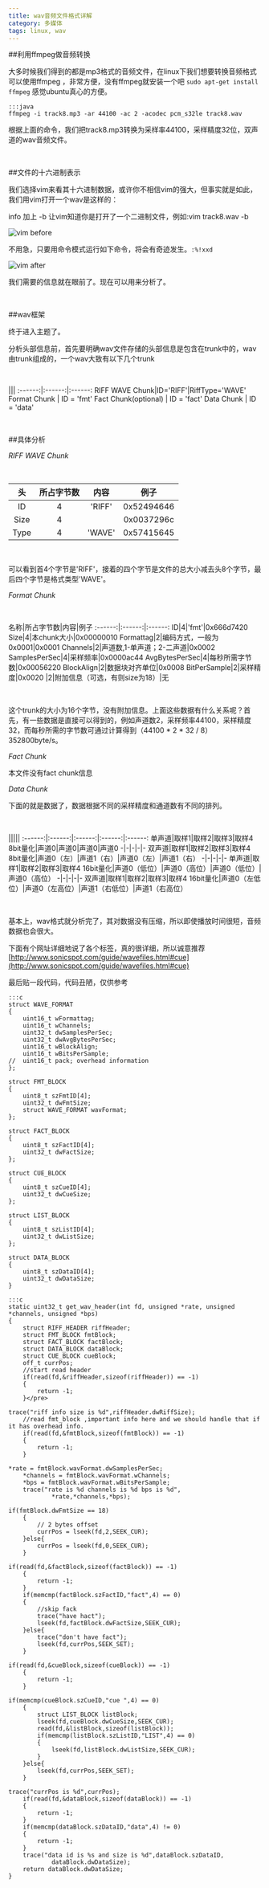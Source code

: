```yaml
---
title: wav音频文件格式详解
category: 多媒体
tags: linux, wav
---
```


##利用ffmpeg做音频转换

大多时候我们得到的都是mp3格式的音频文件，在linux下我们想要转换音频格式可以使用ffmpeg ，非常方便，没有ffmpeg就安装一个吧 `sudo apt-get install ffmpeg` 感觉ubuntu真心的方便。
<!-- excerpt -->

    :::java
    ffmpeg -i track8.mp3 -ar 44100 -ac 2 -acodec pcm_s32le track8.wav

根据上面的命令，我们把track8.mp3转换为采样率44100，采样精度32位，双声道的wav音频文件。 

<br/>

##文件的十六进制表示

我们选择vim来看其十六进制数据，或许你不相信vim的强大，但事实就是如此，我们用vim打开一个wav是这样的：

<span class="label label-info">info</span> 加上 -b 让vim知道你是打开了一个二进制文件，例如:vim track8.wav -b

![vim before](http://lingavin.com/wp-content/uploads/2013/01/vim-before-1.png)

不用急，只要用命令模式运行如下命令，将会有奇迹发生。`:%!xxd`

![vim after](http://lingavin.com/wp-content/uploads/2013/01/vim-after-1.png)

我们需要的信息就在眼前了。现在可以用来分析了。

<br/>

##wav框架

终于进入主题了。

分析头部信息前，首先要明确wav文件存储的头部信息是包含在trunk中的，wav由trunk组成的，一个wav大致有以下几个trunk

<br/>

|||
:------:|:------:|:------:
RIFF WAVE Chunk|ID='RIFF'|RiffType='WAVE'
Format Chunk | ID = 'fmt'
Fact Chunk(optional) | ID = 'fact'
Data Chunk | ID = 'data' 

<br/>

##具体分析

*RIFF WAVE Chunk*

<br/>

头|所占字节数|内容|例子
:------:|:------:|:------:|:------:
ID |4|'RIFF'|0x52494646
Size|4||0x0037296c
Type|4|'WAVE'|0x57415645

<br/>

可以看到首4个字节是'RIFF'，接着的四个字节是文件的总大小减去头8个字节，最后四个字节是格式类型'WAVE'。

*Format Chunk*

<br/>

名称|所占字节数|内容|例子
:------:|:------:|:------:
ID|4|'fmt'|0x666d7420
Size|4|本chunk大小|0x00000010
Formattag|2|编码方式，一般为0x0001|0x0001
Channels|2|声道数,1-单声道；2-二声道|0x0002
SamplesPerSec|4|采样频率|0x0000ac44
AvgBytesPerSec|4|每秒所需字节数|0x00056220
BlockAlign|2|数据块对齐单位|0x0008
BitPerSample|2|采样精度|0x0020
|2|附加信息（可选，有则size为18）|无

<br/>

这个trunk的大小为16个字节，没有附加信息。上面这些数据有什么关系呢？首先，有一些数据是直接可以得到的，例如声道数2，采样频率44100，采样精度32，而每秒所需的字节数可通过计算得到（44100 * 2 * 32 / 8）352800byte/s。

*Fact Chunk*

本文件没有fact chunk信息

*Data Chunk*

下面的就是数据了，数据根据不同的采样精度和通道数有不同的排列。

<br/>

|||||
:------:|:------:|:------:|:------:|:------:
单声道|取样1|取样2|取样3|取样4
8bit量化|声道0|声道0|声道0|声道0
-|-|-|-|-
双声道|取样1|取样2|取样3|取样4
8bit量化|声道0（左）|声道1（右）|声道0（左）|声道1（右）
-|-|-|-|-
单声道|取样1|取样2|取样3|取样4
16bit量化|声道0（低位）|声道0（高位）|声道0（低位）|声道0（高位）
-|-|-|-|-
双声道|取样1|取样2|取样3|取样4
16bit量化|声道0（左低位）|声道0（左高位）|声道1（右低位）|声道1（右高位）

<br/>

基本上，wav格式就分析完了，其对数据没有压缩，所以即使播放时间很短，音频数据也会很大。

下面有个网址详细地说了各个标签，真的很详细，所以诚意推荐[http://www.sonicspot.com/guide/wavefiles.html#cue](http://www.sonicspot.com/guide/wavefiles.html#cue)

最后贴一段代码，代码丑陋，仅供参考

    :::c
    struct WAVE_FORMAT
    {
        uint16_t wFormattag;
        uint16_t wChannels;
        uint32_t dwSamplesPerSec;
        uint32_t dwAvgBytesPerSec;
        uint16_t wBlockAlign;
        uint16_t wBitsPerSample;
    //  uint16_t pack; overhead information
    };
    
    struct FMT_BLOCK
    {
        uint8_t szFmtID[4];
        uint32_t dwFmtSize;
        struct WAVE_FORMAT wavFormat;
    };
    
    struct FACT_BLOCK
    {
        uint8_t szFactID[4];
        uint32_t dwFactSize;
    };
    
    struct CUE_BLOCK
    {
        uint8_t szCueID[4];
        uint32_t dwCueSize;
    };
    
    struct LIST_BLOCK
    {
        uint8_t szListID[4];
        uint32_t dwListSize;
    };
    
    struct DATA_BLOCK
    {
        uint8_t szDataID[4];
        uint32_t dwDataSize;
    }
    
    :::c
    static uint32_t get_wav_header(int fd, unsigned *rate, unsigned *channels, unsigned *bps)
    {
        struct RIFF_HEADER riffHeader;
        struct FMT_BLOCK fmtBlock;
        struct FACT_BLOCK factBlock;
        struct DATA_BLOCK dataBlock;
        struct CUE_BLOCK cueBlock;
        off_t currPos;
        //start read header
        if(read(fd,&riffHeader,sizeof(riffHeader)) == -1)
        {
            return -1;
        }</pre>
    
    trace("riff info size is %d",riffHeader.dwRiffSize);
        //read fmt_block ,important info here and we should handle that if it has overhead info.
        if(read(fd,&fmtBlock,sizeof(fmtBlock)) == -1)
        {
            return -1;
        }
    
    *rate = fmtBlock.wavFormat.dwSamplesPerSec;
        *channels = fmtBlock.wavFormat.wChannels;
        *bps = fmtBlock.wavFormat.wBitsPerSample;
        trace("rate is %d channels is %d bps is %d",
                *rate,*channels,*bps);
    
    if(fmtBlock.dwFmtSize == 18)
        {
            // 2 bytes offset
            currPos = lseek(fd,2,SEEK_CUR); 
        }else{
            currPos = lseek(fd,0,SEEK_CUR);
        }
    
    if(read(fd,&factBlock,sizeof(factBlock)) == -1)
        {
            return -1;
        }
        if(memcmp(factBlock.szFactID,"fact",4) == 0)
        {
            //skip fack
            trace("have hact");
            lseek(fd,factBlock.dwFactSize,SEEK_CUR);
        }else{
            trace("don't have fact");
            lseek(fd,currPos,SEEK_SET);
        }
    
    if(read(fd,&cueBlock,sizeof(cueBlock)) == -1)
        {
            return -1;
        }
    
    if(memcmp(cueBlock.szCueID,"cue ",4) == 0)
        {
            struct LIST_BLOCK listBlock;
            lseek(fd,cueBlock.dwCueSize,SEEK_CUR);
            read(fd,&listBlock,sizeof(listBlock));
            if(memcmp(listBlock.szListID,"LIST",4) == 0)
            {
                lseek(fd,listBlock.dwListSize,SEEK_CUR);
            }
        }else{
            lseek(fd,currPos,SEEK_SET);
        }
    
    trace("currPos is %d",currPos);
        if(read(fd,&dataBlock,sizeof(dataBlock)) == -1)
        {
            return -1;
        }
        if(memcmp(dataBlock.szDataID,"data",4) != 0)
        {
            return -1;
        }
        trace("data id is %s and size is %d",dataBlock.szDataID,
                dataBlock.dwDataSize);
        return dataBlock.dwDataSize;
    }

